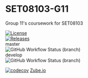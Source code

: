 # SET08103-G11

Group 11's coursework for SET08103

[![License](https://img.shields.io/github/license/scottlangmead/SET08103-G11.svg?style=flat-square)](https://github.com/scottlangmead/SET08103-G11/blob/master/LICENSE)  
[![Releases](https://img.shields.io/github/release/scottlangmead/SET08103-G11/all.svg?style=flat-square)](https://github.com/scottlangmead/SET08103-G11/releases)  
master  
![GitHub Workflow Status (branch)](https://img.shields.io/github/workflow/status/scottlangmead/SET08103-G11/A%20workflow%20for%20my%20Hello%20World%20App/master?style=flat-square)  
develop  
![GitHub Workflow Status (branch)](https://img.shields.io/github/workflow/status/scottlangmead/SET08103-G11/A%20workflow%20for%20my%20Hello%20World%20App/master?style=flat-square)  

[![codecov](https://codecov.io/gh/scottlangmead/SET08103-G11/branch/master/graph/badge.svg?token=3MBzwnUp4V)](https://codecov.io/gh/scottlangmead/SET08103-G11)
[Zube.io](https://zube.io/napier-226/coursework/w/workspace-1/kanban)


